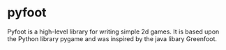 # pyfoot

Pyfoot is a high-level library for writing simple 2d games.
It is based upon the Python library pygame and was inspired by the java libary Greenfoot.
